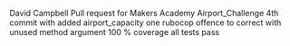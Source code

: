 David Campbell Pull request for Makers Academy Airport_Challenge 
4th commit with added airport_capacity
one rubocop offence to correct with unused method argument
100 % coverage all tests pass
